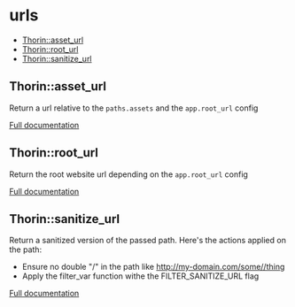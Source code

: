 # urls

- [Thorin::asset_url](#Thorin::asset_url)
- [Thorin::root_url](#Thorin::root_url)
- [Thorin::sanitize_url](#Thorin::sanitize_url)
<a name="Thorin::asset_url"></a>
## Thorin::asset_url
Return a url relative to the `paths.assets` and the `app.root_url` config


[Full documentation](/doc/src/functions/urls/t_asset_url.md)

<a name="Thorin::root_url"></a>
## Thorin::root_url
Return the root website url depending on the `app.root_url` config


[Full documentation](/doc/src/functions/urls/t_root_url.md)

<a name="Thorin::sanitize_url"></a>
## Thorin::sanitize_url
Return a sanitized version of the passed path. Here's the actions applied on the path:
- Ensure no double "/" in the path like http://my-domain.com/some//thing
- Apply the filter_var function withe the FILTER_SANITIZE_URL flag

[Full documentation](/doc/src/functions/urls/t_sanitize_url.md)
